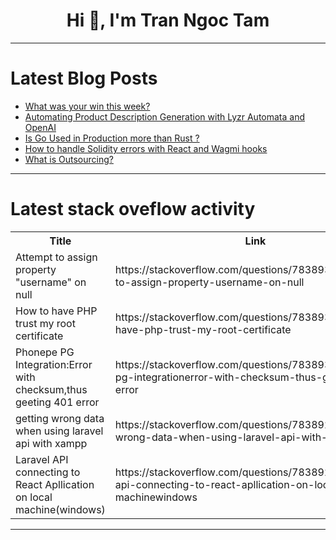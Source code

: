 <h1 align="center">Hi 👋, I'm Tran Ngoc Tam</h1>

---

# Latest Blog Posts 
<!-- BLOG-POST-LIST:START -->
- [What was your win this week?](https://dev.to/devteam/what-was-your-win-this-week-2h56)
- [Automating Product Description Generation with Lyzr Automata and OpenAI](https://dev.to/harshitlyzr/automating-product-description-generation-with-lyzr-automata-and-openai-3a47)
- [Is Go Used in Production more than Rust ?](https://dev.to/abanoubha/is-go-used-in-production-more-than-rust--2def)
- [How to handle Solidity errors with React and Wagmi hooks](https://dev.to/muratcanyuksel/how-to-handle-solidity-errors-with-react-and-wagmi-hooks-2fp3)
- [What is Outsourcing?](https://dev.to/porat/leveraging-outsourcing-to-elevate-your-small-business-4b98)
<!-- BLOG-POST-LIST:END -->

---

# Latest stack oveflow activity
<table>
  <tr><th>Title</th><th>Link</th></tr>
  <!-- STACKOVERFLOW:START --><tr><td>Attempt to assign property &quot;username&quot; on null</td><td>https://stackoverflow.com/questions/78389339/attempt-to-assign-property-username-on-null</td></tr><tr><td>How to have PHP trust my root certificate</td><td>https://stackoverflow.com/questions/78389332/how-to-have-php-trust-my-root-certificate</td></tr><tr><td>Phonepe PG Integration:Error with checksum,thus geeting 401 error</td><td>https://stackoverflow.com/questions/78389304/phonepe-pg-integrationerror-with-checksum-thus-geeting-401-error</td></tr><tr><td>getting wrong data when using laravel api with xampp</td><td>https://stackoverflow.com/questions/78389277/getting-wrong-data-when-using-laravel-api-with-xampp</td></tr><tr><td>Laravel API connecting to React Apllication on local machine&lpar;windows&rpar;</td><td>https://stackoverflow.com/questions/78389210/laravel-api-connecting-to-react-apllication-on-local-machinewindows</td></tr><!-- STACKOVERFLOW:END -->
</table>

---


